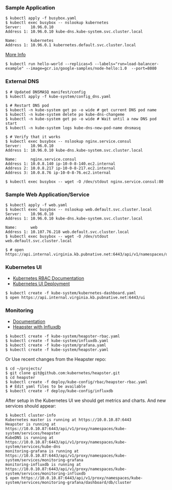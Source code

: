 ### Sample Application

```shell
$ kubectl apply -f busybox.yaml
$ kubectl exec busybox -- nslookup kubernetes
Server:    10.96.0.10
Address 1: 10.96.0.10 kube-dns.kube-system.svc.cluster.local

Name:      kubernetes
Address 1: 10.96.0.1 kubernetes.default.svc.cluster.local
```

[More Info](https://kubernetes.io/docs/tasks/debug-application-cluster/get-shell-running-container/)


```shell
$ kubectl run hello-world --replicas=5 --labels="run=load-balancer-example" --image=gcr.io/google-samples/node-hello:1.0  --port=8080
```
### External DNS

```shell
$ # Updated DNSMASQ manifest/config
$ kubectl apply -f kube-system/config_dns.yaml

$ # Restart DNS pod
$ kubectl -n kube-system get po -o wide # get current DNS pod name
$ kubectl -n kube-system delete po kube-dns-changeme
$ kubectl -n kube-system get po -o wide # Wait until a new DNS pod start
$ kubectl -n kube-system logs kube-dns-new-pod-name dnsmasq

$ # Verify that it works
$ kubectl exec busybox -- nslookup nginx.service.consul
Server:    10.96.0.10
Address 1: 10.96.0.10 kube-dns.kube-system.svc.cluster.local

Name:      nginx.service.consul
Address 1: 10.0.8.140 ip-10-0-8-140.ec2.internal
Address 2: 10.0.8.217 ip-10-0-8-217.ec2.internal
Address 3: 10.0.8.76 ip-10-0-8-76.ec2.internal

$ kubectl exec busybox -- wget -O /dev/stdout nginx.service.consul:80
```

### Sample Web Application/Service

```shell
$ kubectl apply -f web.yaml
$ kubectl exec busybox -- nslookup web.default.svc.cluster.local
Server:    10.96.0.10
Address 1: 10.96.0.10 kube-dns.kube-system.svc.cluster.local

Name:      web
Address 1: 10.107.76.218 web.default.svc.cluster.local
$ kubectl exec busybox -- wget -O /dev/stdout web.default.svc.cluster.local

$ # open https://api.internal.virginia.kb.pubnative.net:6443/api/v1/namespaces/default/services/web/proxy
```

### Kubernetes UI

- [Kubernetes RBAC Documentation](https://kubernetes.io/docs/admin/authorization/rbac/)
- [Kubernetes UI Deployment](https://kubernetes.io/docs/tasks/access-application-cluster/web-ui-dashboard/#deploying-the-dashboard-ui)

```shell
$ kubectl create -f kube-system/kubernetes-dashboard.yaml
$ open https://api.internal.virginia.kb.pubnative.net:6443/ui
```

### Monitoring

- [Documentation]()
- [Heapster with Influxdb](https://github.com/kubernetes/heapster/blob/master/docs/influxdb.md)

```shell
$ kubectl create -f kube-system/heapster-rbac.yaml
$ kubectl create -f kube-system/influxdb.yaml
$ kubectl create -f kube-system/grafana.yaml
$ kubectl create -f kube-system/heapster.yaml
```

Or Use recent changes from the Heapster repo:

```shell
$ cd ~/projects/
$ git clone git@github.com:kubernetes/heapster.git
$ cd heapster
$ kubectl create -f deploy/kube-config/rbac/heapster-rbac.yaml
$ # Edit yaml files to be available
$ kubectl create -f deploy/kube-config/influxdb
```

After setup in the Kubernetes UI we should get metrics and charts. And new services should appear:

```
$ kubectl cluster-info
Kubernetes master is running at https://10.0.10.87:6443
Heapster is running at https://10.0.10.87:6443/api/v1/proxy/namespaces/kube-system/services/heapster
KubeDNS is running at https://10.0.10.87:6443/api/v1/proxy/namespaces/kube-system/services/kube-dns
monitoring-grafana is running at https://10.0.10.87:6443/api/v1/proxy/namespaces/kube-system/services/monitoring-grafana
monitoring-influxdb is running at https://10.0.10.87:6443/api/v1/proxy/namespaces/kube-system/services/monitoring-influxdb
$ open https://10.0.10.87:6443/api/v1/proxy/namespaces/kube-system/services/monitoring-grafana/dashboard/db/cluster
```
